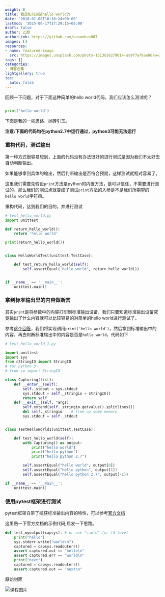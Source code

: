 ```yaml
---
weight: 0
title: 我是如何测试hello world的
date: '2018-01-08T10:10:24+08:00'
lastmod: '2025-06-17T17:29:15+08:00'
draft: false
author: 乙醇
authorLink: https://github.com/easonhan007
images: []
resources:
- name: featured-image
  src: https://images.unsplash.com/photo-1513836279014-a89f7a76ae86?w=300
tags: []
categories:
- 博客合集
lightgallery: true
toc:
  auto: false
---
```




回顾一下问题，对于下面这种简单的hello world代码，我们应该怎么测试呢？

```python

print('hello world')

```

下面是我的一些思路，抛砖引玉。

**注意:下面的代码均在python2.7中运行通过，python3可能无法运行**


### 重构代码，测试输出

第一种方式很容易想到，上面的代码没有办法很好的进行测试是因为我们不太好去自动判断输出。

如果能够拿到具体的输出，然后判断输出是否符合预期，这样测试就相对容易了。

这里我们需要先假设```print```方法是python的内置方法，是可以信任，不需要进行测试的，那么我们的测试点就变成了测试```print```方法的入参是不是我们所期望的```hello world```字符串。

重构代码，达到我们的目的，并进行测试

```python
# test_hello_world.py
import unittest

def return_hello_world():
    return 'hello world'

print(return_hello_world())


class HelloWorldTest(unittest.TestCase):

    def test_return_hello_world(self):
        self.assertEqual('hello world', return_hello_world())


if __name__ == '__main__':
    unittest.main()
```

### 拿到标准输出里的内容做断言

其实```print```是将参数中的内容打印到标准输出设备，我们只要知道标准输出设备究竟输出了什么内容就可以比较容易的对简单的hello world进行测试了。

参考[这个回答](https://stackoverflow.com/questions/16571150/how-to-capture-stdout-output-from-a-python-function-call)，我们将实现调用```print('hello world')```，然后拿到标准输出中的内容，再去判断标准输出中的内容是否是```hello world```，代码如下

```python
# test_hello_world_1.py

import unittest
import sys
from cStringIO import StringIO
# for python 3
# from io import StringIO

class Capturing(list):
    def __enter__(self):
        self._stdout = sys.stdout
        sys.stdout = self._stringio = StringIO()
        return self
    def __exit__(self, *args):
        self.extend(self._stringio.getvalue().splitlines())
        del self._stringio    # free up some memory
        sys.stdout = self._stdout


class TestHelloWorld1(unittest.TestCase):

    def test_hello_world(self):
        with Capturing() as output:
            print("hello world")
            print("hello python")
            print("hello python 2.7")

        self.assertEqual("hello world", output[0])
        self.assertEqual("hello python", output[1])
        self.assertEqual("hello python 2.7", output[-1])

if __name__ == '__main__':
    unittest.main()
```

### 使用pytest框架进行测试

pytest框架自带了捕获标准输出内容的特性，可以参考[官方文档](https://docs.pytest.org/en/latest/capture.html)

这里贴一下官方文档的示例代码,启发一下思路。


```python
def test_myoutput(capsys): # or use "capfd" for fd-level
    print("hello")
    sys.stderr.write("world\n")
    captured = capsys.readouterr()
    assert captured.out == "hello\n"
    assert captured.err == "world\n"
    print("next")
    captured = capsys.readouterr()
    assert captured.out == "next\n"
```




原始封面

![课程图片](https://images.unsplash.com/photo-1513836279014-a89f7a76ae86?w=300)

